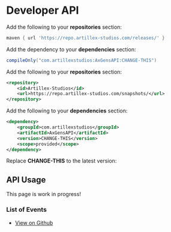 # Developer API

<tabs>

<tab title="Gradle">

Add the following to your **repositories** section:
```groovy
maven { url 'https://repo.artillex-studios.com/releases/' }
```

Add the dependency to your **dependencies** section:

```groovy
compileOnly("com.artillexstudios:AxGensAPI:CHANGE-THIS")
```
</tab>

<tab title="Maven">

Add the following to your **repositories** section:
```xml
<repository>
    <id>Artillex-Studios</id>
    <url>https://repo.artillex-studios.com/snapshots/</url>
</repository>
```

Add the following to your **dependencies** section:

```xml
<dependency>
    <groupId>com.artillexstudios</groupId>
    <artifactId>AxGensAPI</artifactId>
    <version>CHANGE-THIS</version>
    <scope>provided</scope>
</dependency>
```
</tab>
</tabs>
<p>Replace <b>CHANGE-THIS</b> to the latest version: <a href="https://repo.artillex-studios.com/#/releases/com/artillexstudios/AxGensAPI"><img src="https://repo.artillex-studios.com/api/badge/latest/releases/com/artillexstudios/AxGensAPI?color=40c14a&amp;name=AxGensAPI" alt=""/></a></p>

## API Usage

This page is work in progress!

### List of Events
- [View on Github](https://github.com/Artillex-Studios/AxGensAPI/tree/master/src/main/java/com/artillexstudios/axgens/api/events)
